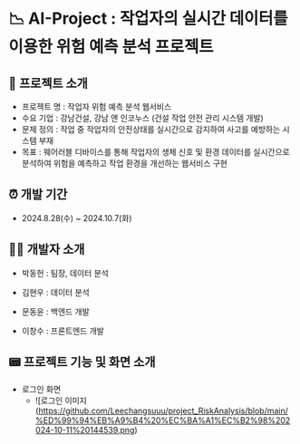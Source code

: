 # 📉 AI-Project : 작업자의 실시간 데이터를 이용한 위험 예측 분석 프로젝트

## 📢 프로젝트 소개

* 프로젝트 명 : 작업자 위험 예측 분석 웹서비스
* 수요 기업 : 강남건설, 강남 앤 인코누스 (건설 작업 안전 관리 시스템 개발)
* 문제 정의 : 작업 중 작업자의 안전상태를 실시간으로 감지하여 사고를 예방하는 시스템 부재
* 목표 : 웨어러블 디바이스를 통해 작업자의 생체 신호 및 환경 데이터를 실시간으로 분석하여 위험을 예측하고 작업 환경을 개선하는 웹서비스 구현

## ⏰ 개발 기간

* 2024.8.28(수) ~ 2024.10.7(화)

## 🙋‍♂️ 개발자 소개

* 박동헌 : 팀장, 데이터 분석

* 김현우 : 데이터 분석

* 문동윤 : 백엔드 개발

* 이창수 : 프론트엔드 개발

## 📟 프로젝트 기능 및 화면 소개

* 로그인 화면
  * ![로그인 이미지(https://github.com/Leechangsuuu/project_RiskAnalysis/blob/main/%ED%99%94%EB%A9%B4%20%EC%BA%A1%EC%B2%98%202024-10-11%20144539.png)
